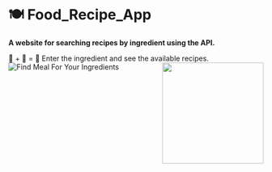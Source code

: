 # 🍽️ Food_Recipe_App
**A website for searching recipes by ingredient using the API.**

🔎 + 🥚 = 🍳 Enter the ingredient and see the available recipes.
<img padding='0' align='right' src="https://media.giphy.com/media/fAQN9WLg46TtCQ0CFb/giphy.gif" width="200"></img>
![Find Meal For Your Ingredients](https://user-images.githubusercontent.com/85838322/229127706-a3c4347b-ed39-4180-9797-eabf1380dd81.gif)

